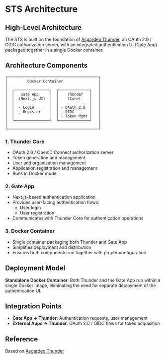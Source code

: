# STS Architecture

## High-Level Architecture

The STS is built on the foundation of [Asgardeo Thunder](https://github.com/asgardeo/thunder), an OAuth 2.0 / OIDC authorization server, with an integrated authentication UI (Gate App) packaged together in a single Docker container.

## Architecture Components

```
┌─────────────────────────────────────────┐
│         Docker Container                │
│                                         │
│  ┌────────────────┐  ┌──────────────┐   │
│  │   Gate App     │  │    Thunder   │   │
│  │  (Next.js UI)  │  │    (Core)    │   │
│  │                │  │              │   │
│  │  - Login       │  │ - OAuth 2.0  │   │
│  │  - Register    │  │ - OIDC       │   │
│  │                │  │ - Token Mgmt │   │
│  └────────────────┘  └──────────────┘   │
│                                         │
└─────────────────────────────────────────┘
```

### 1. Thunder Core

- OAuth 2.0 / OpenID Connect authorization server
- Token generation and management
- User and organization management
- Application registration and management
- Runs in Docker mode

### 2. Gate App

- Next.js-based authentication application
- Provides user-facing authentication flows:
  - User login
  - User registration
- Communicates with Thunder Core for authentication operations

### 3. Docker Container

- Single container packaging both Thunder and Gate App
- Simplifies deployment and distribution
- Ensures both components run together with proper configuration

## Deployment Model

**Standalone Docker Container**: Both Thunder and the Gate App run within a single Docker image, eliminating the need for separate deployment of the authentication UI.

## Integration Points

- **Gate App → Thunder**: Authentication requests, user management
- **External Apps → Thunder**: OAuth 2.0 / OIDC flows for token acquisition

## Reference

Based on [Asgardeo Thunder](https://github.com/asgardeo/thunder/blob/main/README.md)
